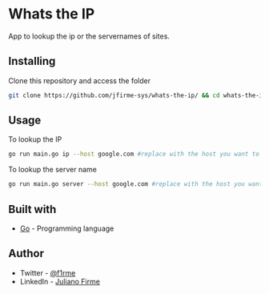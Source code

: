 # Whats the IP

App to lookup the ip or the servernames of sites.

## Installing

Clone this repository and access the folder
```bash
git clone https://github.com/jfirme-sys/whats-the-ip/ && cd whats-the-ip
```

## Usage

To lookup the IP
```bash
go run main.go ip --host google.com #replace with the host you want to know the ip
```

To lookup the server name
```bash
go run main.go server --host google.com #replace with the host you want to know the server name
```

## Built with

- [Go](https://go.dev/) - Programming language

## Author

- Twitter - [@f1rme](https://www.twitter.com/f1rme)
- LinkedIn - [Juliano Firme](https://www.linkedin.com/in/juliano-asfirme/)

